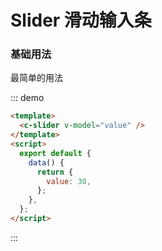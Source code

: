 # Slider 滑动输入条

### 基础用法

最简单的用法

::: demo

```html
<template>
  <c-slider v-model="value" />
</template>
<script>
  export default {
    data() {
      return {
        value: 30,
      };
    },
  };
</script>
```

:::
